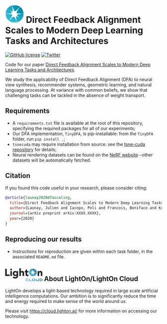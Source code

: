 # <img src="_static/lighton_small.png" width=60/> Direct Feedback Alignment Scales to Modern Deep Learning Tasks and Architectures
[![GitHub license](https://img.shields.io/badge/license-MIT-blue.svg)](LICENSE)  [![Twitter](https://img.shields.io/twitter/follow/LightOnIO?style=social)](https://twitter.com/LightOnIO)

Code for our paper [Direct Feedback Alignment Scales to Modern Deep Learning Tasks and Architectures](https://arxiv.org/). 

We study the applicability of Direct Feedback Alignment (DFA) to neural view synthesis, recommender systems, geometric learning, and natural language processing. At variance with common beliefs, we show that challenging tasks can be tackled in the absence of weight transport.

## Requirements

- A `requirements.txt` file is available at the root of this repository, specifying the required packages for all of our experiments;
- Our DFA implementation, `TinyDFA`, is pip-installable: from the `TinyDFA` folder, run `pip install .`; 
- `tsnecuda` may require installation from source: see the [tsne-cuda repository](https://github.com/CannyLab/tsne-cuda) for details;
- Neural rendering datasets can be found on the [NeRF website](http://www.matthewtancik.com/nerf)--other datasets will be automatically fetched.

## Citation

If you found this code useful in your research, please consider citing:

```bibtex
@article{launay2020dfascaling,
  title={Direct Feedback Alignment Scales to Modern Deep Learning Tasks and Architectures},
  author={Launay, Julien and Iacopo, Poli and Francois, Boniface and Krzakala, Florent},
  journal={arXiv preprint arXiv:XXXX.XXXX},
  year={2020}
}
```

## Reproducing our results

- Instructions for reproduction are given within each task folder, in the associated `README.md` file. 

## <img src="_static/lighton_cloud_small.png" width=120/> About LightOn/LightOn Cloud

LightOn develops a light-based technology required in large scale artificial intelligence computations. Our ambition is to significantly reduce the time and energy required to make sense of the world around us.

Please visit https://cloud.lighton.ai/ for more information on accessing our technology.
